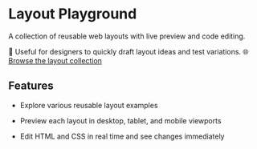 # Layout Playground

A collection of reusable web layouts with live preview and code editing.

🧩 Useful for designers to quickly draft layout ideas and test variations.
🌐 [Browse the layout collection](https://hwahyeon.github.io/layout-playground/)

## Features

- Explore various reusable layout examples

- Preview each layout in desktop, tablet, and mobile viewports

- Edit HTML and CSS in real time and see changes immediately
